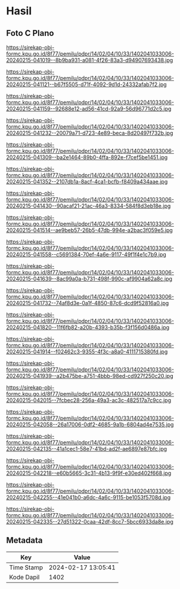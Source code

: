 # Hasil

## Foto C Plano

https://sirekap-obj-formc.kpu.go.id/8f77/pemilu/pdpr/14/02/04/10/33/1402041033006-20240215-041019--8b9ba931-a081-4f26-83a3-d94907693438.jpg

https://sirekap-obj-formc.kpu.go.id/8f77/pemilu/pdpr/14/02/04/10/33/1402041033006-20240215-041121--b67f5505-d71f-4092-9d1d-24332afab7f2.jpg

https://sirekap-obj-formc.kpu.go.id/8f77/pemilu/pdpr/14/02/04/10/33/1402041033006-20240215-041159--92688e12-ad56-41cd-92a9-56d96771d2c5.jpg

https://sirekap-obj-formc.kpu.go.id/8f77/pemilu/pdpr/14/02/04/10/33/1402041033006-20240215-041232--20079a71-d723-4e89-beca-8d20497f732b.jpg

https://sirekap-obj-formc.kpu.go.id/8f77/pemilu/pdpr/14/02/04/10/33/1402041033006-20240215-041309--ba2e1464-89b0-4ffa-892e-f7cef5be1451.jpg

https://sirekap-obj-formc.kpu.go.id/8f77/pemilu/pdpr/14/02/04/10/33/1402041033006-20240215-041352--2107db1a-8acf-4ca1-bcfb-f8409a434aae.jpg

https://sirekap-obj-formc.kpu.go.id/8f77/pemilu/pdpr/14/02/04/10/33/1402041033006-20240215-041430--90acaf21-21ac-46a3-8334-584f8d3eb18e.jpg

https://sirekap-obj-formc.kpu.go.id/8f77/pemilu/pdpr/14/02/04/10/33/1402041033006-20240215-041514--ae9beb57-26b5-47db-994e-a2bac3f059e5.jpg

https://sirekap-obj-formc.kpu.go.id/8f77/pemilu/pdpr/14/02/04/10/33/1402041033006-20240215-041558--c5691384-70ef-4a6e-9117-49f1f4e1c7b9.jpg

https://sirekap-obj-formc.kpu.go.id/8f77/pemilu/pdpr/14/02/04/10/33/1402041033006-20240215-041639--8ac99a0a-b731-498f-990c-af9904a62a8c.jpg

https://sirekap-obj-formc.kpu.go.id/8f77/pemilu/pdpr/14/02/04/10/33/1402041033006-20240215-041732--74af8d3e-0a1f-4850-87c6-dcd9f52816a0.jpg

https://sirekap-obj-formc.kpu.go.id/8f77/pemilu/pdpr/14/02/04/10/33/1402041033006-20240215-041820--11f6fb82-a20b-4393-b35b-f3f156d0486a.jpg

https://sirekap-obj-formc.kpu.go.id/8f77/pemilu/pdpr/14/02/04/10/33/1402041033006-20240215-041914--f02462c3-9355-4f3c-a8a0-4111715380fd.jpg

https://sirekap-obj-formc.kpu.go.id/8f77/pemilu/pdpr/14/02/04/10/33/1402041033006-20240215-041939--a2b475be-a751-4bbb-98ed-cd927f250c20.jpg

https://sirekap-obj-formc.kpu.go.id/8f77/pemilu/pdpr/14/02/04/10/33/1402041033006-20240215-042015--7fcbec28-256a-49a3-ac3c-482517a7c9cc.jpg

https://sirekap-obj-formc.kpu.go.id/8f77/pemilu/pdpr/14/02/04/10/33/1402041033006-20240215-042058--26a17006-0df2-4685-9a1b-6804ad4e7535.jpg

https://sirekap-obj-formc.kpu.go.id/8f77/pemilu/pdpr/14/02/04/10/33/1402041033006-20240215-042135--41a1cec1-58e7-41bd-ad2f-ae6897e87bfc.jpg

https://sirekap-obj-formc.kpu.go.id/8f77/pemilu/pdpr/14/02/04/10/33/1402041033006-20240215-042218--e60b5665-3c31-4b13-9f9f-e30ed402f668.jpg

https://sirekap-obj-formc.kpu.go.id/8f77/pemilu/pdpr/14/02/04/10/33/1402041033006-20240215-042255--41e041b0-a6dc-4a6c-9115-be1053f5708d.jpg

https://sirekap-obj-formc.kpu.go.id/8f77/pemilu/pdpr/14/02/04/10/33/1402041033006-20240215-042335--27d51322-0caa-42df-8cc7-5bcc6933da8e.jpg


## Metadata

| Key        | Value               |
| ---------- | ------------------- |
| Time Stamp | 2024-02-17 13:05:41 |
| Kode Dapil | 1402                |



